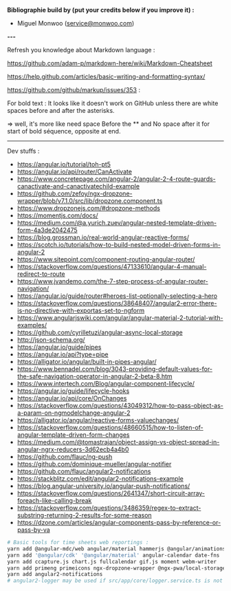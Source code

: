 **Bibliographie build by (put your credits below if you improve it) :**

- Miguel Monwoo (service@monwoo.com)

**---**

Refresh you knowledge about Markdown language :

https://github.com/adam-p/markdown-here/wiki/Markdown-Cheatsheet

https://help.github.com/articles/basic-writing-and-formatting-syntax/

https://github.com/github/markup/issues/353 :

For bold text : It looks like it doesn't work on GitHub unless there are white spaces before and after the asterisks.

=> well, it's more like need space Before the \*\* and No space after it for start of bold séquence, opposite at end.

---

Dev stuffs :

- https://angular.io/tutorial/toh-pt5
- https://angular.io/api/router/CanActivate
- https://www.concretepage.com/angular-2/angular-2-4-route-guards-canactivate-and-canactivatechild-example
- https://github.com/zefoy/ngx-dropzone-wrapper/blob/v7.1.0/src/lib/dropzone.component.ts
- https://www.dropzonejs.com/#dropzone-methods
- https://momentjs.com/docs/
- https://medium.com/@a.yurich.zuev/angular-nested-template-driven-form-4a3de2042475
- https://blog.grossman.io/real-world-angular-reactive-forms/
- https://scotch.io/tutorials/how-to-build-nested-model-driven-forms-in-angular-2
- https://www.sitepoint.com/component-routing-angular-router/
- https://stackoverflow.com/questions/47133610/angular-4-manual-redirect-to-route
- https://www.jvandemo.com/the-7-step-process-of-angular-router-navigation/
- https://angular.io/guide/router#heroes-list-optionally-selecting-a-hero
- https://stackoverflow.com/questions/38648407/angular2-error-there-is-no-directive-with-exportas-set-to-ngform
- https://www.angularjswiki.com/angular/angular-material-2-tutorial-with-examples/
- https://github.com/cyrilletuzi/angular-async-local-storage
- http://json-schema.org/
- https://angular.io/guide/pipes
- https://angular.io/api?type=pipe
- https://alligator.io/angular/built-in-pipes-angular/
- https://www.bennadel.com/blog/3043-providing-default-values-for-the-safe-navigation-operator-in-angular-2-beta-8.htm
- https://www.intertech.com/Blog/angular-component-lifecycle/
- https://angular.io/guide/lifecycle-hooks
- https://angular.io/api/core/OnChanges
- https://stackoverflow.com/questions/43049312/how-to-pass-object-as-a-param-on-ngmodelchange-angular-2
- https://alligator.io/angular/reactive-forms-valuechanges/
- https://stackoverflow.com/questions/48660515/how-to-listen-of-angular-template-driven-form-changes
- https://medium.com/@tomastrajan/object-assign-vs-object-spread-in-angular-ngrx-reducers-3d62ecb4a4b0
- https://github.com/flauc/ng-push
- https://github.com/dominique-mueller/angular-notifier
- https://github.com/flauc/angular2-notifications
- https://stackblitz.com/edit/angular2-notifications-example
- https://blog.angular-university.io/angular-push-notifications/
- https://stackoverflow.com/questions/2641347/short-circuit-array-foreach-like-calling-break
- https://stackoverflow.com/questions/3486359/regex-to-extract-substring-returning-2-results-for-some-reason
- https://dzone.com/articles/angular-components-pass-by-reference-or-pass-by-va

```bash
# Basic tools for time sheets web reportings :
yarn add @angular-mdc/web angular/material hammerjs @angular/animations
yarn add '@angular/cdk' '@angular/material' angular-calendar date-fns
yarn add ccapture.js chart.js fullcalendar gif.js moment webm-writer
yarn add primeng primeicons ngx-dropzone-wrapper @ngx-pwa/local-storage@7
yarn add angular2-notifications
# angular2-logger may be used if src/app/core/logger.service.ts is not enought (log call statck for débug ??)
```
